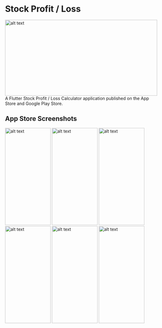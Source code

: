 # Stock Profit / Loss
<img src="https://user-images.githubusercontent.com/70993825/236104791-2426faec-bd26-40bc-9d75-68f8a9db3290.png" alt="alt text" width="500" height="250">
A Flutter Stock Profit / Loss Calculator application published on the App Store and Google Play Store.

## App Store Screenshots
<img src="https://user-images.githubusercontent.com/70993825/129511349-3925b96c-3a9b-4617-b568-efac07106431.JPG" alt="alt text" width="150" height="320"> <img src="https://user-images.githubusercontent.com/70993825/129511394-df93e966-389a-40cc-8fc7-f6a6852b032f.JPG" alt="alt text" width="150" height="320"> <img src="https://user-images.githubusercontent.com/70993825/129511418-607975ed-74d7-4604-850b-44cc6482cb6b.JPG" alt="alt text" width="150" height="320"> <img src="https://user-images.githubusercontent.com/70993825/129511438-745aee09-fbd4-4702-a160-a6ff08d5ca07.JPG" alt="alt text" width="150" height="320"> <img src="https://user-images.githubusercontent.com/70993825/129511454-209af9af-0190-4c1a-8433-082b3d4a1b3a.JPG" alt="alt text" width="150" height="320"> <img src="https://user-images.githubusercontent.com/70993825/129511467-880f9366-8c33-45f1-9301-e07704e82883.JPG" alt="alt text" width="150" height="320">
